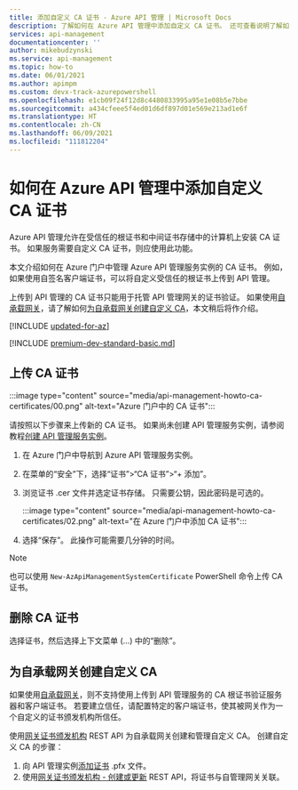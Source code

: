 ```yaml
---
title: 添加自定义 CA 证书 - Azure API 管理 | Microsoft Docs
description: 了解如何在 Azure API 管理中添加自定义 CA 证书。 还可查看说明了解如何删除证书。
services: api-management
documentationcenter: ''
author: mikebudzynski
ms.service: api-management
ms.topic: how-to
ms.date: 06/01/2021
ms.author: apimpm
ms.custom: devx-track-azurepowershell
ms.openlocfilehash: e1cb09f24f12d8c4480833995a95e1e08b5e7bbe
ms.sourcegitcommit: a434cfeee5f4ed01d6df897d01e569e213ad1e6f
ms.translationtype: HT
ms.contentlocale: zh-CN
ms.lasthandoff: 06/09/2021
ms.locfileid: "111812204"
---
```

# <a name="how-to-add-a-custom-ca-certificate-in-azure-api-management"></a>如何在 Azure API 管理中添加自定义 CA 证书

Azure API 管理允许在受信任的根证书和中间证书存储中的计算机上安装 CA 证书。 如果服务需要自定义 CA 证书，则应使用此功能。

本文介绍如何在 Azure 门户中管理 Azure API 管理服务实例的 CA 证书。 例如，如果使用自签名客户端证书，可以将自定义受信任的根证书上传到 API 管理。 

上传到 API 管理的 CA 证书只能用于托管 API 管理网关的证书验证。 如果使用[自承载网关](self-hosted-gateway-overview.md)，请了解如何[为自承载网关创建自定义 CA](#create-custom-ca-for-self-hosted-gateway)，本文稍后将作介绍。

[!INCLUDE [updated-for-az](../../includes/updated-for-az.md)]

[!INCLUDE [premium-dev-standard-basic.md](../../includes/api-management-availability-premium-dev-standard-basic.md)]

## <a name="upload-a-ca-certificate"></a><a name="step1"> </a>上传 CA 证书

:::image type="content" source="media/api-management-howto-ca-certificates/00.png" alt-text="Azure 门户中的 CA 证书":::

请按照以下步骤来上传新的 CA 证书。 如果尚未创建 API 管理服务实例，请参阅教程[创建 API 管理服务实例](get-started-create-service-instance.md)。

1. 在 Azure 门户中导航到 Azure API 管理服务实例。

1. 在菜单的“安全”下，选择“证书”>“CA 证书”>“+ 添加”。

1. 浏览证书 .cer 文件并选定证书存储。 只需要公钥，因此密码是可选的。

    :::image type="content" source="media/api-management-howto-ca-certificates/02.png" alt-text="在 Azure 门户中添加 CA 证书"::: 

1. 选择“保存”。  此操作可能需要几分钟的时间。

> [!NOTE]
> 也可以使用 `New-AzApiManagementSystemCertificate` PowerShell 命令上传 CA 证书。

## <a name="delete-a-ca-certificate"></a><a name="step1a"> </a>删除 CA 证书

选择证书，然后选择上下文菜单 (...) 中的“删除”。

## <a name="create-custom-ca-for-self-hosted-gateway"></a>为自承载网关创建自定义 CA 

如果使用[自承载网关](self-hosted-gateway-overview.md)，则不支持使用上传到 API 管理服务的 CA 根证书验证服务器和客户端证书。 若要建立信任，请配置特定的客户端证书，使其被网关作为一个自定义的证书颁发机构所信任。

使用[网关证书颁发机构](/rest/api/apimanagement/2021-01-01-preview/gateway-certificate-authority) REST API 为自承载网关创建和管理自定义 CA。 创建自定义 CA 的步骤：

1. 向 API 管理实例[添加证书](api-management-howto-mutual-certificates.md) .pfx 文件。
1. 使用[网关证书颁发机构 - 创建或更新](/rest/api/apimanagement/2021-01-01-preview/gateway-certificate-authority/create-or-update) REST API，将证书与自管理网关关联。

[Upload a CA certificate]: #step1
[Delete a CA certificate]: #step1a
